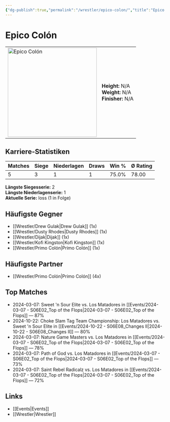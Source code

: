 ```yaml
---
{"dg-publish":true,"permalink":"/wrestler/epico-colon/","title":"Epico Colón","tags":["wrestler"],"noteIcon":""}
---
```



# Epico Colón

<table>
        <tr>
        <td><img src="https://github.com/CptSpaulding1980/choke-slam-wrestling/releases/download/images/Epico_Colón.png" width="280" alt="Epico Colón"></td>
        <td>
        <b>Height:</b> N/A<br>
        <b>Weight:</b> N/A<br>
        <b>Finisher:</b> N/A<br>
        </td>
        </tr>
        </table>
        
## Karriere-Statistiken

| Matches | Siege | Niederlagen | Draws | Win % | Ø Rating |
|---------|-------|-------------|-------|-------|-----------|
| 5 | 3 | 1 | 1 | 75.0% | 78.00 |

**Längste Siegesserie:** 2<br>**Längste Niederlagenserie:** 1<br>**Aktuelle Serie:** loss (1 in Folge)


## Häufigste Gegner
- [[Wrestler/Drew Gulak\|Drew Gulak]] (1x)
- [[Wrestler/Dusty Rhodes\|Dusty Rhodes]] (1x)
- [[Wrestler/Dijak\|Dijak]] (1x)
- [[Wrestler/Kofi Kingston\|Kofi Kingston]] (1x)
- [[Wrestler/Primo Colón\|Primo Colón]] (1x)

## Häufigste Partner
- [[Wrestler/Primo Colón\|Primo Colón]] (4x)

## Top Matches
- 2024-03-07: Sweet 'n Sour Elite vs. Los Matadores in [[Events/2024-03-07 - S06E02_Top of the Flops\|2024-03-07 - S06E02_Top of the Flops]] — 87%
- 2024-10-22: Choke Slam Tag Team Championship: Los Matadores vs. Sweet 'n Sour Elite in [[Events/2024-10-22 - S06E08_Changes II\|2024-10-22 - S06E08_Changes II]] — 80%
- 2024-03-07: Nature Game Masters  vs. Los Matadores in [[Events/2024-03-07 - S06E02_Top of the Flops\|2024-03-07 - S06E02_Top of the Flops]] — 78%
- 2024-03-07: Path of God vs. Los Matadores in [[Events/2024-03-07 - S06E02_Top of the Flops\|2024-03-07 - S06E02_Top of the Flops]] — 73%
- 2024-03-07: Saint Rebel Radicalz vs. Los Matadores in [[Events/2024-03-07 - S06E02_Top of the Flops\|2024-03-07 - S06E02_Top of the Flops]] — 72%

## Links
- [[Events\|Events]]
- [[Wrestler\|Wrestler]]
